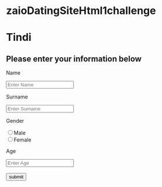 # zaioDatingSiteHtml1challenge
<?php

if(isset($_POST["submit"])){
    
    $name =($_POST["name"]);
    
    echo 'welcome '.$name.' your details have been recorded';
}
?>
<!DOCTYPE html>
<html>
    <head>
        <meta charset="UTF-8">
        <title>Dating Site Registration Form</title>
    </head>
    <body>
        <h1>Tindi</h1>
        <h2>Please enter your information below</h2>
        <form action="index.php" method="post">
            <p>Name</p>
            <input type="text" name="name" placeholder="Enter Name" required><br>
            <p>Surname</p>
            <input type="text" name="surname" placeholder="Enter Surname" required><br>
            <p>Gender</p>
            <input type="radio" name="gender" value="male">Male<br>
            <input type="radio" name="gender" value="female">Female<br>
            <p>Age</p>
            <input type="number" name="age" placeholder="Enter Age" required><br>
            <br>
            <input type="submit" name="submit" value="submit">
        </form>
    </body>
</html>
